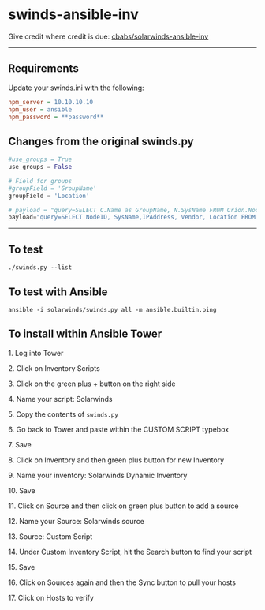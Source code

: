 # swinds-ansible-inv

Give credit where credit is due: [cbabs/solarwinds-ansible-inv](https://github.com/cbabs/solarwinds-ansible-inv)

---

## Requirements

Update your swinds.ini with the following:

```ini
npm_server = 10.10.10.10
npm_user = ansible
npm_password = **password**
```

## Changes from the original swinds.py

```python
#use_groups = True
use_groups = False

# Field for groups
#groupField = 'GroupName'
groupField = 'Location'

# payload = "query=SELECT C.Name as GroupName, N.SysName FROM Orion.Nodes as N JOIN Orion.ContainerMemberSnapshots as CM on N.NodeID = CM.EntityID JOIN Orion.Container as C on CM.ContainerID=C.ContainerID WHERE CM.EntityDisplayName = 'Node' AND N.Vendor = 'Cisco'"
payload="query=SELECT NodeID, SysName,IPAddress, Vendor, Location FROM Orion.Nodes WHERE Status=1"
```

---

## To test

`./swinds.py --list`

## To test with Ansible

`ansible -i solarwinds/swinds.py all -m ansible.builtin.ping`

## To install within Ansible Tower

1\. Log into Tower

2\. Click on Inventory Scripts

3\. Click on the green plus + button on the right side

4\. Name your script: Solarwinds

5\. Copy the contents of `swinds.py`

6\. Go back to Tower and paste within the CUSTOM SCRIPT typebox

7\. Save

8\. Click on Inventory and then green plus button for new Inventory 

9\. Name your inventory: Solarwinds Dynamic Inventory

10\. Save

11\. Click on Source and then click on green plus button to add a source

12\. Name your Source: Solarwinds source

13\. Source: Custom Script

14\. Under Custom Inventory Script, hit the Search button to find your script

15\. Save

16\. Click on Sources again and then the Sync button to pull your hosts

17\. Click on Hosts to verify